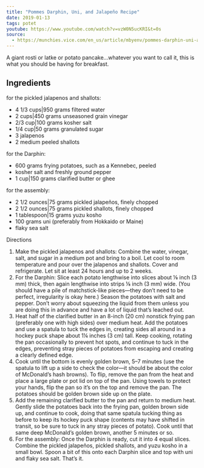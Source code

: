 ```yaml
---
title: "Pommes Darphin, Uni, and Jalapeño Recipe"
date: 2019-01-13
tags: potet
youtube: https://www.youtube.com/watch?v=vzW0N5ucKRI&t=0s
source: 
  - https://munchies.vice.com/en_us/article/mbyenv/pommes-darphin-uni-and-jalapeno-recipe
---
```


A giant rosti or latke or potato pancake...whatever you want to call it, this is what you should be having for breakfast.

## Ingredients

for the pickled jalapenos and shallots:
- 4 1/3 cups|950 grams filtered water
- 2 cups|450 grams unseasoned grain vinegar
- 2/3 cup|100 grams kosher salt
- 1/4 cup|50 grams granulated sugar
- 3 jalapenos
- 2 medium peeled shallots

for the Darphin:
- 600 grams frying potatoes, such as a Kennebec, peeled
- kosher salt and freshly ground pepper
- 1 cup|150 grams clarified butter or ghee

for the assembly:
- 2 1/2 ounces|75 grams pickled jalapeños, finely chopped
- 2 1/2 ounces|75 grams pickled shallots, finely chopped
- 1 tablespoon|15 grams yuzu kosho
- 100 grams uni (preferably from Hokkaido or Maine)
- flaky sea salt

Directions
1. Make the pickled jalapenos and shallots: Combine the water, vinegar, salt, and sugar in a medium pot and bring to a boil. Let cool to room temperature and pour over the jalapenos and shallots. Cover and refrigerate. Let sit at least 24 hours and up to 2 weeks.
2. For the Darphin: Slice each potato lengthwise into slices about ⅛ inch (3 mm) thick, then again lengthwise into strips ⅛ inch (3 mm) wide. (You should have a pile of matchstick-like pieces—they don’t need to be perfect, irregularity is okay here.) Season the potatoes with salt and pepper. Don’t worry about squeezing the liquid from them unless you are doing this in advance and have a lot of liquid that’s leached out.
3. Heat half of the clarified butter in an 8-inch (20 cm) nonstick frying pan (preferably one with high sides) over medium heat. Add the potatoes and use a spatula to tuck the edges in, creating sides all around in a hockey puck shape about 1¼ inches (3 cm) tall. Keep cooking, rotating the pan occasionally to prevent hot spots, and continue to tuck in the edges, preventing stray pieces of potatoes from escaping and creating a clearly defined edge.
4. Cook until the bottom is evenly golden brown, 5–7 minutes (use the spatula to lift up a side to check the color—it should be about the color of McDonald’s hash browns). To flip, remove the pan from the heat and place a large plate or pot lid on top of the pan. Using towels to protect your hands, flip the pan so it’s on the top and remove the pan. The potatoes should be golden brown side up on the plate.
5. Add the remaining clarified butter to the pan and return to medium heat. Gently slide the potatoes back into the frying pan, golden brown side up, and continue to cook, doing that same spatula tucking thing as before to keep its hockey puck shape (contents may have shifted in transit, so be sure to tuck in any stray pieces of potato). Cook until that same deep McDonald’s golden brown, another 5 minutes or so.
6. For the assembly: Once the Darphin is ready, cut it into 4 equal slices. Combine the pickled jalapeños, pickled shallots, and yuzu kosho in a small bowl. Spoon a bit of this onto each Darphin slice and top with uni and flaky sea salt. That’s it.
